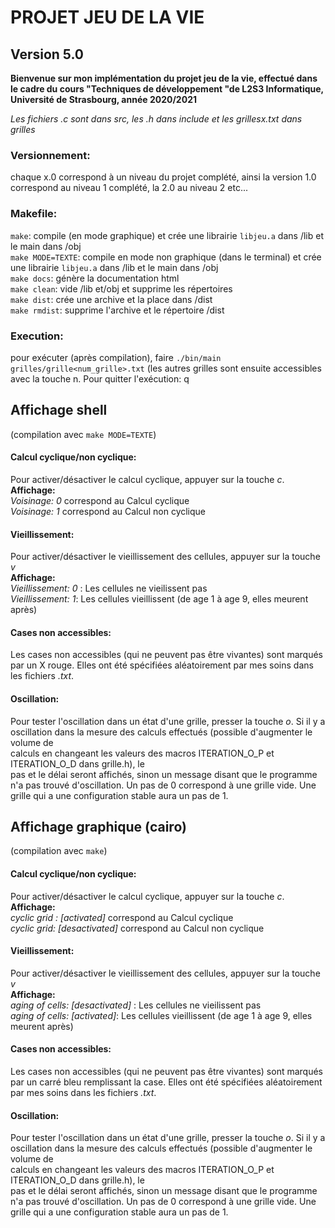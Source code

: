 # PROJET JEU DE LA VIE
 
## Version 5.0

**Bienvenue sur mon implémentation du projet jeu de la vie, effectué dans le cadre du cours "Techniques de développement "de L2S3 Informatique, Université de Strasbourg, année 2020/2021**

*Les fichiers .c sont dans src, les .h dans include et les grillesx.txt dans grilles*

### Versionnement:  
chaque x.0 correspond à un niveau du projet complété, ainsi la version 1.0
			correspond au niveau 1 complété, la 2.0 au niveau 2 etc...


### Makefile:   
`make`: compile (en mode graphique) et crée une librairie `libjeu.a` dans /lib et le main dans /obj   
`make MODE=TEXTE`: compile en mode non graphique (dans le terminal) et crée une librairie `libjeu.a` dans /lib et le main dans /obj  
`make docs`: génère la documentation html  
`make clean`: vide /lib et/obj et supprime les répertoires  
`make dist`: crée une archive et la place dans /dist   
`make rmdist`: supprime l'archive et le répertoire /dist  

### Execution:   
pour exécuter (après compilation), faire `./bin/main grilles/grille<num_grille>.txt` (les autres grilles sont ensuite accessibles avec la touche n. Pour quitter l'exécution: q

## Affichage shell  
(compilation avec `make MODE=TEXTE`)  

#### Calcul cyclique/non cyclique:  
Pour activer/désactiver le calcul cyclique, appuyer sur la touche *c*.  
**Affichage:**    
*Voisinage: 0* correspond au Calcul cyclique  
*Voisinage: 1* correspond au Calcul non cyclique  

#### Vieillissement:  
Pour activer/désactiver le vieillissement des cellules, appuyer sur la touche *v*  
**Affichage:**    
*Vieillissement: 0* : Les cellules ne vieilissent pas    
*Vieillissement: 1*: Les cellules vieillissent (de age 1 à age 9, elles meurent après)  

#### Cases non accessibles: 
Les cases non accessibles (qui ne peuvent pas être vivantes) sont marqués par un X rouge. 
Elles ont été spécifiées aléatoirement par mes soins dans les fichiers *.txt*. 

#### Oscillation: 
Pour tester l'oscillation dans un état d'une grille, presser la touche *o*. 
Si il y a oscillation dans la mesure des calculs effectués (possible d'augmenter le volume de  
calculs en changeant les valeurs des macros ITERATION_O_P et ITERATION_O_D dans grille.h), le  
pas et le délai seront affichés, sinon un message disant que le programme n'a pas trouvé d'oscillation. 
Un pas de 0 correspond à une grille vide. Une grille qui a une configuration stable aura un pas de 1. 


## Affichage graphique (cairo) 
(compilation avec `make`)  

#### Calcul cyclique/non cyclique:  
Pour activer/désactiver le calcul cyclique, appuyer sur la touche *c*.  
**Affichage:**    
*cyclic grid : [activated]* correspond au Calcul cyclique  
*cyclic grid: [desactivated]* correspond au Calcul non cyclique  

#### Vieillissement:  
Pour activer/désactiver le vieillissement des cellules, appuyer sur la touche *v*  
**Affichage:**    
*aging of cells: [desactivated]* : Les cellules ne vieilissent pas    
*aging of cells: [activated]*: Les cellules vieillissent (de age 1 à age 9, elles meurent après)  

#### Cases non accessibles: 
Les cases non accessibles (qui ne peuvent pas être vivantes) sont marqués par un carré bleu remplissant la case. 
Elles ont été spécifiées aléatoirement par mes soins dans les fichiers *.txt*.  
 
#### Oscillation: 
Pour tester l'oscillation dans un état d'une grille, presser la touche *o*. 
Si il y a oscillation dans la mesure des calculs effectués (possible d'augmenter le volume de  
calculs en changeant les valeurs des macros ITERATION_O_P et ITERATION_O_D dans grille.h), le  
pas et le délai seront affichés, sinon un message disant que le programme n'a pas trouvé d'oscillation. 
Un pas de 0 correspond à une grille vide. Une grille qui a une configuration stable aura un pas de 1. 

